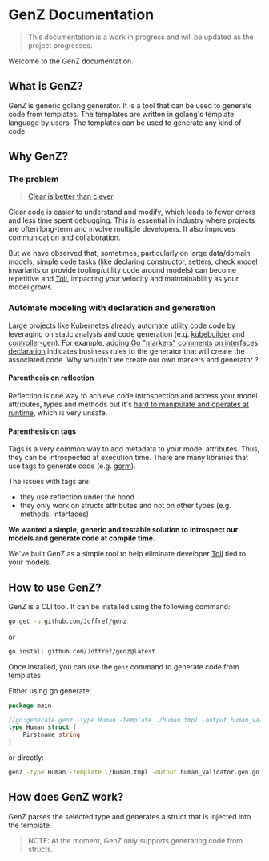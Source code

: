 # GenZ Documentation

> This documentation is a work in progress and will be updated as the project progresses.

Welcome to the GenZ documentation. 

## What is GenZ?

GenZ is generic golang generator. It is a tool that can be used to generate code from templates.
The templates are written in golang's template language by users. The templates can be used to generate any kind of code.

## Why GenZ?

### The problem

> [Clear is better than clever](https://www.youtube.com/watch?v=PAAkCSZUG1c&t=14m35s)

Clear code is easier to understand and modify, which leads to fewer errors and less time spent debugging.
This is essential in industry where projects are often long-term and involve multiple developers.
It also improves communication and collaboration.

But we have observed that, sometimes, particularly on large data/domain models,
simple code tasks (like declaring constructor, setters, check model invariants or provide tooling/utility code around models)
can become repetitive and [Toil](https://sre.google/sre-book/eliminating-toil/),
impacting your velocity and maintainability as your model grows.

### Automate modeling with declaration and generation

Large projects like Kubernetes already automate utility code code by leveraging on static analysis and code generation
(e.g. [kubebuilder](https://github.com/kubernetes-sigs/kubebuilder) and [controller-gen](https://book.kubebuilder.io/reference/controller-gen)).
For example, [adding Go "markers" comments on interfaces declaration](https://book.kubebuilder.io/reference/markers)
indicates business rules to the generator that will create the associated code.
Why wouldn't we create our own markers and generator ?

#### Parenthesis on reflection
Reflection is one way to achieve code introspection and access your model attributes, types and methods
but it's [hard to manipulate and operates at runtime](https://www.youtube.com/watch?v=PAAkCSZUG1c&t=15m22s), which is very unsafe.

#### Parenthesis on tags
Tags is a very common way to add metadata to your model attributes. Thus, they can be introspected at execution time.
There are many libraries that use tags to generate code (e.g. [gorm](https://gorm.io/)).

The issues with tags are:
- they use reflection under the hood
- they only work on structs attributes and not on other types (e.g. methods, interfaces)

**We wanted a simple, generic and testable solution to introspect our models and generate code at compile time.**

We've built GenZ as a simple tool to help eliminate developer [Toil](https://sre.google/sre-book/eliminating-toil/) tied to your models.

## How to use GenZ?

GenZ is a CLI tool. It can be installed using the following command:

```bash
go get -u github.com/Joffref/genz
```

or 

```bash
go install github.com/Joffref/genz@latest
```

Once installed, you can use the `genz` command to generate code from templates.

Either using go generate:

```go
package main

//go:generate genz -type Human -template ./human.tmpl -output human_validator.gen.go
type Human struct {
    Firstname string
}
```

or directly:

```bash
genz -type Human -template ./human.tmpl -output human_validator.gen.go
```

## How does GenZ work?

GenZ parses the selected type and generates a struct that is injected into the template.

> NOTE: At the moment, GenZ only supports generating code from structs.

